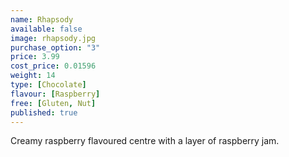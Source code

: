```yaml
---
name: Rhapsody
available: false
image: rhapsody.jpg
purchase_option: "3"
price: 3.99
cost_price: 0.01596
weight: 14
type: [Chocolate]
flavour: [Raspberry]
free: [Gluten, Nut]
published: true
---
```

Creamy raspberry flavoured centre with a layer of raspberry jam.